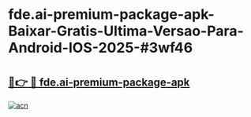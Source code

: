 # fde.ai-premium-package-apk-Baixar-Gratis-Ultima-Versao-Para-Android-IOS-2025-#3wf46

# <h2><a href="https://ainizakaria.my?title=fde.ai-premium-package-apk&ref=24M">🔗👉 🔴 fde.ai-premium-package-apk</a></h2>

[![acn](https://github.com/user-attachments/assets/0f9c940e-d8b0-45ae-aac7-cd30a18b3e1c)](https://ainizakaria.my?title=fde.ai-premium-package-apk&ref=24M)

